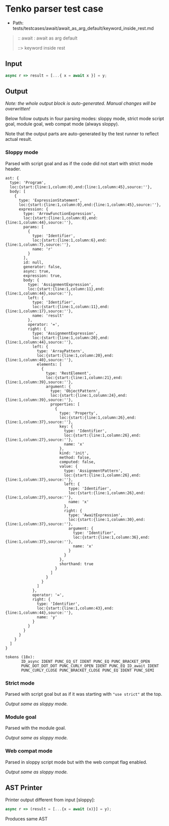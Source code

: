 # Tenko parser test case

- Path: tests/testcases/await/await_as_arg_default/keyword_inside_rest.md

> :: await : await as arg default
>
> ::> keyword inside rest

## Input

`````js
async r => result = [...{ x = await x }] = y;
`````

## Output

_Note: the whole output block is auto-generated. Manual changes will be overwritten!_

Below follow outputs in four parsing modes: sloppy mode, strict mode script goal, module goal, web compat mode (always sloppy).

Note that the output parts are auto-generated by the test runner to reflect actual result.

### Sloppy mode

Parsed with script goal and as if the code did not start with strict mode header.

`````
ast: {
  type: 'Program',
  loc:{start:{line:1,column:0},end:{line:1,column:45},source:''},
  body: [
    {
      type: 'ExpressionStatement',
      loc:{start:{line:1,column:0},end:{line:1,column:45},source:''},
      expression: {
        type: 'ArrowFunctionExpression',
        loc:{start:{line:1,column:0},end:{line:1,column:44},source:''},
        params: [
          {
            type: 'Identifier',
            loc:{start:{line:1,column:6},end:{line:1,column:7},source:''},
            name: 'r'
          }
        ],
        id: null,
        generator: false,
        async: true,
        expression: true,
        body: {
          type: 'AssignmentExpression',
          loc:{start:{line:1,column:11},end:{line:1,column:44},source:''},
          left: {
            type: 'Identifier',
            loc:{start:{line:1,column:11},end:{line:1,column:17},source:''},
            name: 'result'
          },
          operator: '=',
          right: {
            type: 'AssignmentExpression',
            loc:{start:{line:1,column:20},end:{line:1,column:44},source:''},
            left: {
              type: 'ArrayPattern',
              loc:{start:{line:1,column:20},end:{line:1,column:40},source:''},
              elements: [
                {
                  type: 'RestElement',
                  loc:{start:{line:1,column:21},end:{line:1,column:39},source:''},
                  argument: {
                    type: 'ObjectPattern',
                    loc:{start:{line:1,column:24},end:{line:1,column:39},source:''},
                    properties: [
                      {
                        type: 'Property',
                        loc:{start:{line:1,column:26},end:{line:1,column:37},source:''},
                        key: {
                          type: 'Identifier',
                          loc:{start:{line:1,column:26},end:{line:1,column:27},source:''},
                          name: 'x'
                        },
                        kind: 'init',
                        method: false,
                        computed: false,
                        value: {
                          type: 'AssignmentPattern',
                          loc:{start:{line:1,column:26},end:{line:1,column:37},source:''},
                          left: {
                            type: 'Identifier',
                            loc:{start:{line:1,column:26},end:{line:1,column:27},source:''},
                            name: 'x'
                          },
                          right: {
                            type: 'AwaitExpression',
                            loc:{start:{line:1,column:30},end:{line:1,column:37},source:''},
                            argument: {
                              type: 'Identifier',
                              loc:{start:{line:1,column:36},end:{line:1,column:37},source:''},
                              name: 'x'
                            }
                          }
                        },
                        shorthand: true
                      }
                    ]
                  }
                }
              ]
            },
            operator: '=',
            right: {
              type: 'Identifier',
              loc:{start:{line:1,column:43},end:{line:1,column:44},source:''},
              name: 'y'
            }
          }
        }
      }
    }
  ]
}

tokens (18x):
       ID_async IDENT PUNC_EQ_GT IDENT PUNC_EQ PUNC_BRACKET_OPEN
       PUNC_DOT_DOT_DOT PUNC_CURLY_OPEN IDENT PUNC_EQ ID_await IDENT
       PUNC_CURLY_CLOSE PUNC_BRACKET_CLOSE PUNC_EQ IDENT PUNC_SEMI
`````

### Strict mode

Parsed with script goal but as if it was starting with `"use strict"` at the top.

_Output same as sloppy mode._

### Module goal

Parsed with the module goal.

_Output same as sloppy mode._

### Web compat mode

Parsed in sloppy script mode but with the web compat flag enabled.

_Output same as sloppy mode._

## AST Printer

Printer output different from input [sloppy]:

````js
async r => (result = [...{x = await (x)}] = y);
````

Produces same AST
